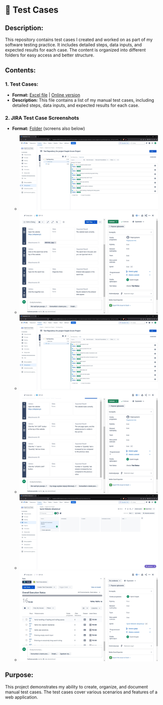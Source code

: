 # 📝 Test Cases

## Description:

This repository contains test cases I created and worked on as part of my software testing practice. It includes detailed steps, data inputs, and expected results for each case. The content is organized into different folders for easy access and better structure.

## Contents:
### 1. Test Cases:

- **Format:** [Excel file](https://github.com/kamknap/Manual-Testing/blob/main/Test-Cases/TestCasesWebsite.xlsx) | [Online version](https://docs.google.com/spreadsheets/d/1E2M7Xz7EAiQQ_-XEl2L6WYojwlB9Dc_DVQrzYE75rIE/edit?usp=sharing)
- **Description:** This file contains a list of my manual test cases, including detailed steps, data inputs, and expected results for each case.

### 2. JIRA Test Case Screenshots
- **Format:** [Folder](https://github.com/kamknap/Manual-Testing/tree/main/Test-Cases/Jira-ScreenShots) (screens also below)
    
    - ![screen1](https://github.com/kamknap/Manual-Testing/blob/main/Test-Cases/Jira-ScreenShots/testing-board-search.jpg)
    - ![screen2](https://github.com/kamknap/Manual-Testing/blob/main/Test-Cases/Jira-ScreenShots/testing-board-search-inside.jpg)
    - ![screen3](https://github.com/kamknap/Manual-Testing/blob/main/Test-Cases/Jira-ScreenShots/testing-board-cart.jpg)
    - ![screen4](https://github.com/kamknap/Manual-Testing/blob/main/Test-Cases/Jira-ScreenShots/testing-board-cart-inside.jpg)
    - ![screen5](https://github.com/kamknap/Manual-Testing/blob/main/Test-Cases/Jira-ScreenShots/sprint.jpg)
    - ![screen6](https://github.com/kamknap/Manual-Testing/blob/main/Test-Cases/Jira-ScreenShots/sprint-todo.jpg)

## Purpose:
This project demonstrates my ability to create, organize, and document manual test cases. The test cases cover various scenarios and features of a web application.
